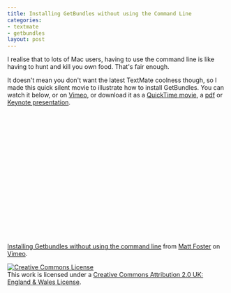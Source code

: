 ```yaml
--- 
title: Installing GetBundles without using the Command Line
categories: 
- textmate
- getbundles
layout: post
---
```

I realise that to lots of Mac users, having to use the command line is like having to hunt and kill you own food. That's fair enough.

It doesn't mean you don't want the latest TextMate coolness though, so I made this quick silent movie to illustrate how to install GetBundles. You can watch it below, or on [Vimeo](http://www.vimeo.com/2233515), or download it as a [QuickTime movie](http://www.vimeo.com/download/video:86146632?e=1226665847&amp;h=44abbbbe4b96b0104e357bd7ab2367b1), a [pdf](http://files.my-mili.eu/installing_matlab_bundle.pdf "") or [Keynote presentation](http://files.my-mili.eu/installing_matlab_bundle.key.zip "").

<object width="400" height="300"><param name="allowfullscreen" value="true" /><param name="allowscriptaccess" value="always" /><param name="movie" value="http://vimeo.com/moogaloop.swf?clip_id=2233515&amp;server=vimeo.com&amp;show_title=1&amp;show_byline=1&amp;show_portrait=0&amp;color=&amp;fullscreen=1" /><embed src="http://vimeo.com/moogaloop.swf?clip_id=2233515&amp;server=vimeo.com&amp;show_title=1&amp;show_byline=1&amp;show_portrait=0&amp;color=&amp;fullscreen=1" type="application/x-shockwave-flash" allowfullscreen="true" allowscriptaccess="always" width="400" height="300"></embed></object><br /><a href="http://vimeo.com/2233515">Installing Getbundles without using the command line</a> from <a href="http://vimeo.com/user750148">Matt Foster</a> on <a href="http://vimeo.com">Vimeo</a>.

<a rel="license" href="http://creativecommons.org/licenses/by/2.0/uk/"><img alt="Creative Commons License" style="border-width:0" src="http://i.creativecommons.org/l/by/2.0/uk/88x31.png" /></a><br />This <span xmlns:dc="http://purl.org/dc/elements/1.1/" href="http://purl.org/dc/dcmitype/InteractiveResource" rel="dc:type">work</span> is licensed under a <a rel="license" href="http://creativecommons.org/licenses/by/2.0/uk/">Creative Commons Attribution 2.0 UK: England &amp; Wales License</a>.
